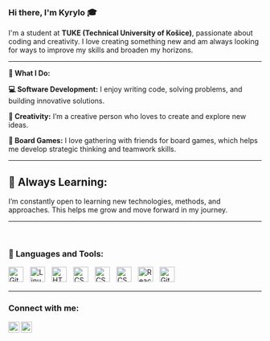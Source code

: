 ### Hi there, I'm Kyrylo 🎓

I'm a student at **TUKE (Technical University of Košice)**, passionate about coding and creativity. I love creating something new and am always looking for ways to improve my skills and broaden my horizons.

---

 **🔧 What I Do:**
 
 **💻 Software Development:**
 I enjoy writing code, solving problems, and building innovative solutions.

 **🎨 Creativity:**
 I’m a creative person who loves to create and explore new ideas.

 **🎲 Board Games:**
 I love gathering with friends for board games, which helps me develop strategic thinking and teamwork skills.


---

## 🌱 Always Learning:

I’m constantly open to learning new technologies, methods, and approaches. This helps me grow and move forward in my journey.

---

<br />

### 🧰 Languages and Tools:
<img align="left" alt="Git" width="30px" style="padding-right:10px;" src="https://cdn.jsdelivr.net/gh/devicons/devicon/icons/git/git-original.svg" />
<img align="left" alt="Linux" width="30px" style="padding-right:10px;" src="https://cdn.jsdelivr.net/gh/devicons/devicon/icons/linux/linux-original.svg" />
<img align="left" alt="HTML" width="30px" style="padding-right:10px;" src="https://cdn.jsdelivr.net/gh/devicons/devicon/icons/html5/html5-plain.svg" />
<img align="left" alt="CSS" width="30px" style="padding-right:10px;" src="https://cdn.jsdelivr.net/gh/devicons/devicon/icons/css3/css3-plain.svg" />
<img align="left" alt="CSS" width="30px" style="padding-right:10px;" src="https://cdn.jsdelivr.net/gh/devicons/devicon/icons/c/c-plain.svg" />
<img align="left" alt="CSS" width="30px" style="padding-right:10px;" src="https://cdn.jsdelivr.net/gh/devicons/devicon/icons/java/java-plain.svg" />
<img align="left" alt="React" width="30px" style="padding-right:10px;" src="https://cdn.jsdelivr.net/gh/devicons/devicon/icons/postgresql/postgresql-plain.svg" />
<img align="left" alt="GitHub" width="30px" style="padding-right:10px;" src="https://cdn.jsdelivr.net/gh/devicons/devicon/icons/github/github-original.svg" />

<br />
<br />

---

### Connect with me:
[<img align="left" alt="Kyrylo | LinkedIn" width="22px" src="https://cdn.jsdelivr.net/npm/simple-icons@v3/icons/linkedin.svg" />][linkedin]
[<img align="left" alt="Kyrylo | Instagram" width="22px" src="https://cdn.jsdelivr.net/npm/simple-icons@v3/icons/instagram.svg" />][instagram]

<br />


[linkedin]: https://www.linkedin.com/in/kyrylo-tarasov-59b3a0324/
[instagram]: https://www.instagram.com/jeszter.tp/
